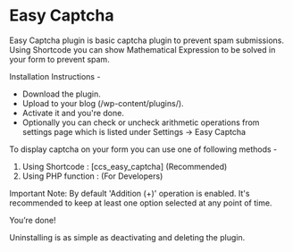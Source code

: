 # Easy Captcha
Easy Captcha plugin is basic captcha plugin to prevent spam submissions. Using Shortcode you can show Mathematical Expression to be solved in your form to prevent spam.

Installation Instructions -
- Download the plugin.
- Upload to your blog (/wp-content/plugins/).
- Activate it and you're done.
- Optionally you can check or uncheck arithmetic operations from settings page which is listed under Settings -> Easy Captcha

To display captcha on your form you can use one of following methods -
1) Using Shortcode : [ccs_easy_captcha] (Recommended)
2) Using PHP function : <?php echo do_shortcode('[ccs_easy_captcha]'); ?> (For Developers)

Important Note: By default 'Addition (+)' operation is enabled. It's recommended to keep at least one option selected at any point of time.

You’re done!

Uninstalling is as simple as deactivating and deleting the plugin.
